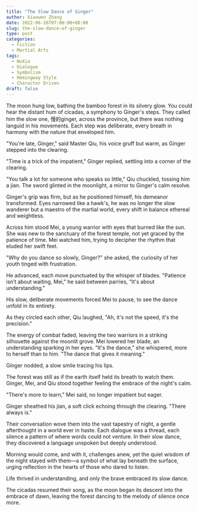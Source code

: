 ```yaml
---
title: "The Slow Dance of Ginger"
author: Xiaowen Zhang
date: 2022-06-26T07:00:00+08:00
slug: the-slow-dance-of-ginger
type: post
categories:
  - Fiction
  - Martial Arts
tags:
  - WuXia
  - Dialogue
  - Symbolism
  - Hemingway Style
  - Character Driven
draft: false
---
```


The moon hung low, bathing the bamboo forest in its silvery glow. You could hear the distant hum of cicadas, a symphony to Ginger's steps. They called him the slow one, 慢的ginger, across the province, but there was nothing languid in his movements. Each step was deliberate, every breath in harmony with the nature that enveloped him.

"You're late, Ginger," said Master Qiu, his voice gruff but warm, as Ginger stepped into the clearing.

"Time is a trick of the impatient," Ginger replied, settling into a corner of the clearing.

"You talk a lot for someone who speaks so little," Qiu chuckled, tossing him a jian. The sword glinted in the moonlight, a mirror to Ginger's calm resolve.

Ginger's grip was firm, but as he positioned himself, his demeanor transformed. Eyes narrowed like a hawk's, he was no longer the slow wanderer but a maestro of the martial world, every shift in balance ethereal and weightless.

Across him stood Mei, a young warrior with eyes that burned like the sun. She was new to the sanctuary of the forest temple, not yet graced by the patience of time. Mei watched him, trying to decipher the rhythm that eluded her swift feet.

"Why do you dance so slowly, Ginger?" she asked, the curiosity of her youth tinged with frustration.

He advanced, each move punctuated by the whisper of blades. "Patience isn’t about waiting, Mei," he said between parries, "It's about understanding."

His slow, deliberate movements forced Mei to pause, to see the dance unfold in its entirety.

As they circled each other, Qiu laughed, "Ah, it's not the speed, it's the precision."

The energy of combat faded, leaving the two warriors in a striking silhouette against the moonlit grove. Mei lowered her blade, an understanding sparking in her eyes. "It's the dance," she whispered, more to herself than to him. "The dance that gives it meaning."

Ginger nodded, a slow smile tracing his lips.

The forest was still as if the earth itself held its breath to watch them. Ginger, Mei, and Qiu stood together feeling the embrace of the night's calm.

"There's more to learn," Mei said, no longer impatient but eager.

Ginger sheathed his jian, a soft click echoing through the clearing. "There always is."

Their conversation wove them into the vast tapestry of night, a gentle afterthought in a world ever in haste. Each dialogue was a thread, each silence a pattern of where words could not venture. In their slow dance, they discovered a language unspoken but deeply understood.

Morning would come, and with it, challenges anew, yet the quiet wisdom of the night stayed with them—a symbol of what lay beneath the surface, urging reflection in the hearts of those who dared to listen.

Life thrived in understanding, and only the brave embraced its slow dance.

The cicadas resumed their song, as the moon began its descent into the embrace of dawn, leaving the forest dancing to the melody of silence once more.